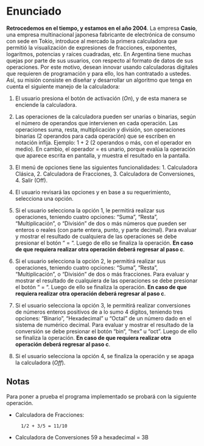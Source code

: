 # Enunciado

**Retrocedemos en el tiempo, y estamos en el año 2004**. La empresa **Casio**, una empresa
multinacional japonesa fabricante de electrónica de consumo con sede en Tokio, introduce al
mercado la primera calculadora que permitió la visualización de expresiones de fracciones,
exponentes, logaritmos, potencias y raíces cuadradas, etc. En Argentina tiene muchas quejas por
parte de sus usuarios, con respecto al formato de datos de sus operaciones. Por este motivo, desean
innovar usando calculadoras digitales que requieren de programación y para ello, los han contratado
a ustedes. Así, su misión consiste en diseñar y desarrollar un algoritmo que tenga en cuenta el
siguiente manejo de la calculadora:

1. El usuario presiona el botón de activación (_On_), y de esta manera se enciende la calculadora.

2. Las operaciones de la calculadora pueden ser unarias o binarias, según el número de operandos
   que intervienen en cada operación. Las operaciones suma, resta, multiplicación y división, son
   operaciones binarias (2 operandos para cada operación) que se escriben en notación infija. Ejemplo:
   1 + 2 (2 operandos o más, con el operador en medio). En cambio, el operador = es unario, porque
   evalúa la operación que aparece escrita en pantalla, y muestra el resultado en la pantalla.

3. El menú de opciones tiene las siguientes funcionalidades: 1. Calculadora Clásica, 2. Calculadora
   de Fracciones, 3. Calculadora de Conversiones, 4. Salir (Off).

4. El usuario revisará las opciones y en base a su requerimiento, selecciona una opción.

5. Si el usuario selecciona la opción 1, le permitirá realizar sus operaciones, teniendo cuatro
   opciones: “Suma”, “Resta”, “Multiplicación”, o “División” de dos o más números que pueden ser
   enteros o reales (con parte entera, punto, y parte decimal). Para evaluar y mostrar el resultado de
   cualquiera de las operaciones se debe presionar el botón “ = “. Luego de ello se finaliza la operación.
   **En caso de que requiera realizar otra operación deberá regresar al paso c**.

6. Si el usuario selecciona la opción 2, le permitirá realizar sus operaciones, teniendo cuatro
   opciones: “Suma”, “Resta”, “Multiplicación”, o “División” de dos o más fracciones. Para evaluar y
   mostrar el resultado de cualquiera de las operaciones se debe presionar el botón “ = “. Luego de
   ello se finaliza la operación.
   **En caso de que requiera realizar otra operación deberá regresar al paso c**.

7. Si el usuario selecciona la opción 3, le permitirá realizar conversiones de números enteros
   positivos de a lo sumo 4 dígitos, teniendo tres opciones: “Binario”, “Hexadecimal” u “Octal” de un
   número dado en el sistema de numérico decimal. Para evaluar y mostrar el resultado de la
   conversión se debe presionar el botón “bin“, “hex” u “oct”. Luego de ello se finaliza la operación.
   **En caso de que requiera realizar otra operación deberá regresar al paso c**.
8. Si el usuario selecciona la opción 4, se finaliza la operación y se apaga la calculadora (_Off_).

## Notas

Para poner a prueba el programa implementado se probará con la siguiente operación.

- Calculadora de Fracciones:

        1/2 + 3/5 = 11/10

- Calculadora de Conversiones
  59 a hexadecimal = 3B
